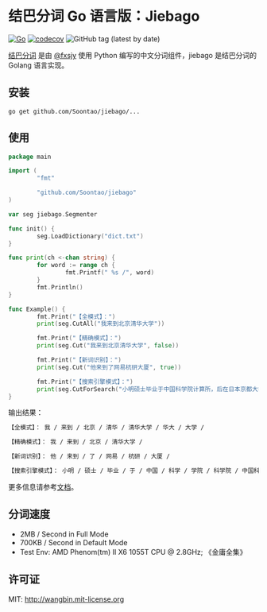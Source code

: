 # 结巴分词 Go 语言版：Jiebago

[![Go](https://github.com/Soontao/jiebago/actions/workflows/go.yml/badge.svg)](https://github.com/Soontao/jiebago/actions/workflows/go.yml)
[![codecov](https://codecov.io/gh/Soontao/jiebago/branch/main/graph/badge.svg?token=qEz3uND3dd)](https://codecov.io/gh/Soontao/jiebago)
![GitHub tag (latest by date)](https://img.shields.io/github/v/tag/Soontao/jiebago)

[结巴分词](https://github.com/fxsjy/jieba) 是由 [@fxsjy](https://github.com/fxsjy) 使用 Python 编写的中文分词组件，jiebago 是结巴分词的 Golang 语言实现。


## 安装

```
go get github.com/Soontao/jiebago/...
```

## 使用

```go
package main

import (
        "fmt"

        "github.com/Soontao/jiebago"
)

var seg jiebago.Segmenter

func init() {
        seg.LoadDictionary("dict.txt")
}

func print(ch <-chan string) {
        for word := range ch {
                fmt.Printf(" %s /", word)
        }
        fmt.Println()
}

func Example() {
        fmt.Print("【全模式】：")
        print(seg.CutAll("我来到北京清华大学"))

        fmt.Print("【精确模式】：")
        print(seg.Cut("我来到北京清华大学", false))

        fmt.Print("【新词识别】：")
        print(seg.Cut("他来到了网易杭研大厦", true))

        fmt.Print("【搜索引擎模式】：")
        print(seg.CutForSearch("小明硕士毕业于中国科学院计算所，后在日本京都大学深造", true))
}
```

输出结果：

```bash
【全模式】： 我 / 来到 / 北京 / 清华 / 清华大学 / 华大 / 大学 /

【精确模式】： 我 / 来到 / 北京 / 清华大学 /

【新词识别】： 他 / 来到 / 了 / 网易 / 杭研 / 大厦 /

【搜索引擎模式】： 小明 / 硕士 / 毕业 / 于 / 中国 / 科学 / 学院 / 科学院 / 中国科学院 / 计算 / 计算所 / ， / 后 / 在 / 日本 / 京都 / 大学 / 日本京都大学 / 深造 /
```

更多信息请参考[文档](https://godoc.org/github.com/Soontao/jiebago)。

## 分词速度

- 2MB / Second in Full Mode
- 700KB / Second in Default Mode
- Test Env: AMD Phenom(tm) II X6 1055T CPU @ 2.8GHz; 《金庸全集》 

## 许可证

MIT: http://wangbin.mit-license.org
